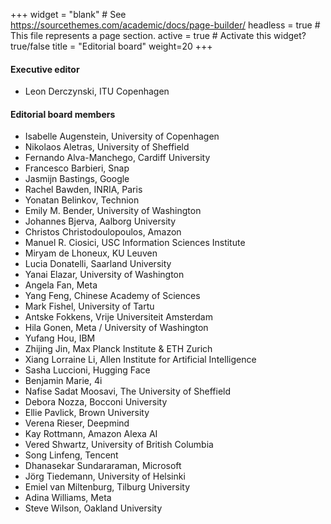 +++
widget = "blank"  # See https://sourcethemes.com/academic/docs/page-builder/
headless = true  # This file represents a page section.
active = true  # Activate this widget? true/false
title = "Editorial board"
weight=20
+++

#### Executive editor

* Leon Derczynski, ITU Copenhagen

#### Editorial board members

* Isabelle Augenstein, University of Copenhagen
* Nikolaos Aletras, University of Sheffield
* Fernando Alva-Manchego, Cardiff University
* Francesco Barbieri, Snap
* Jasmijn Bastings, Google
* Rachel Bawden, INRIA, Paris
* Yonatan Belinkov, Technion
* Emily M. Bender, University of Washington
* Johannes Bjerva, Aalborg University
* Christos Christodoulopoulos, Amazon
* Manuel R. Ciosici, USC Information Sciences Institute
* Miryam de Lhoneux, KU Leuven
* Lucia Donatelli, Saarland University
* Yanai Elazar, University of Washington
* Angela Fan, Meta
* Yang Feng, Chinese Academy of Sciences
* Mark Fishel, University of Tartu
* Antske Fokkens, Vrije Universiteit Amsterdam
* Hila Gonen, Meta / University of Washington
* Yufang Hou, IBM
* Zhijing Jin, Max Planck Institute & ETH Zurich
* Xiang Lorraine Li, Allen Institute for Artificial Intelligence
* Sasha Luccioni, Hugging Face
* Benjamin Marie, 4i
* Nafise Sadat Moosavi, The University of Sheffield
* Debora Nozza, Bocconi University
* Ellie Pavlick, Brown University
* Verena Rieser, Deepmind
* Kay Rottmann, Amazon Alexa AI
* Vered Shwartz, University of British Columbia
* Song Linfeng, Tencent
* Dhanasekar Sundararaman, Microsoft
* Jörg Tiedemann, University of Helsinki
* Emiel van Miltenburg, Tilburg University
* Adina Williams, Meta
* Steve Wilson, Oakland University
